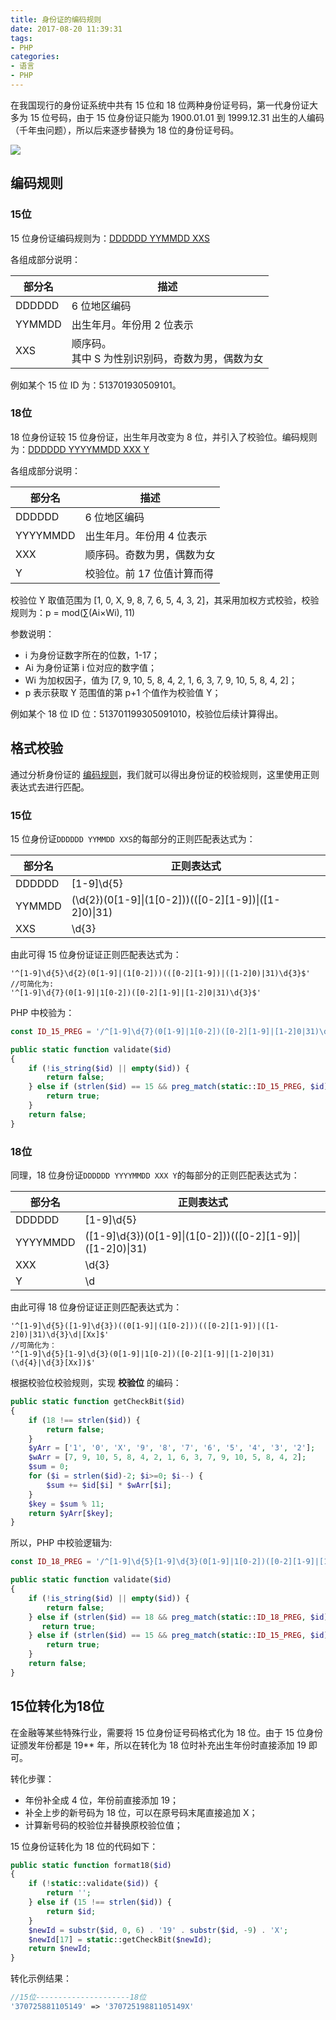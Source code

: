 ```yaml
---
title: 身份证的编码规则
date: 2017-08-20 11:39:31
tags:
- PHP
categories:
- 语言
- PHP
---
```


在我国现行的身份证系统中共有 15 位和 18 位两种身份证号码，第一代身份证大多为 15 位号码，由于 15 位身份证只能为 1900.01.01 到 1999.12.31 出生的人编码（千年虫问题），所以后来逐步替换为 18 位的身份证号码。

![](//www.fanhaobai.com/2017/08/id-card/05f73384-a9ba-4a80-8433-563331dfd896.jpg)<!--more-->

## 编码规则

### 15位

15 位身份证编码规则为：[DDDDDD YYMMDD XXS](#)

各组成部分说明：

| 部分名    | 描述                            |
| ------ | ----------------------------- |
| DDDDDD | 6 位地区编码                       |
| YYMMDD | 出生年月。年份用 2 位表示                |
| XXS    | 顺序码。<br>其中 S 为性别识别码，奇数为男，偶数为女 |

例如某个 15 位 ID 为：513701930509101。

### 18位

18 位身份证较 15 位身份证，出生年月改变为 8 位，并引入了校验位。编码规则为：[DDDDDD YYYYMMDD XXX Y](#)

各组成部分说明：

| 部分名      | 描述              |
| -------- | --------------- |
| DDDDDD   | 6 位地区编码         |
| YYYYMMDD | 出生年月。年份用 4 位表示  |
| XXX      | 顺序码。奇数为男，偶数为女   |
| Y        | 校验位。前 17 位值计算而得 |

校验位 Y 取值范围为 [1, 0, X, 9, 8, 7, 6, 5, 4, 3, 2]，其采用加权方式校验，校验规则为：p = mod(∑(Ai×Wi), 11)

参数说明：
* i 为身份证数字所在的位数，1-17；
* Ai 为身份证第 i 位对应的数字值；
* Wi 为加权因子，值为 [7, 9, 10, 5, 8, 4, 2, 1, 6, 3, 7, 9, 10, 5, 8, 4, 2]；
* p 表示获取 Y 范围值的第 p+1 个值作为校验值 Y；

例如某个 18 位 ID 位：513701199305091010，校验位后续计算得出。

## 格式校验

通过分析身份证的 [编码规则](#编码规则)，我们就可以得出身份证的校验规则，这里使用正则表达式去进行匹配。

### 15位

15 位身份证`DDDDDD YYMMDD XXS`的每部分的正则匹配表达式为：

| 部分名    | 正则表达式                                    |
| ------ | ---------------------------------------- |
| DDDDDD | [1-9]\d{5}                               |
| YYMMDD | (\d{2})(0\[1-9\]&#124;(1\[0-2\]))((\[0-2\]\[1-9\])&#124;([1-2]0)&#124;31) |
| XXS    | \d{3}                                    |

由此可得 15 位身份证证正则匹配表达式为：

```Js
'^[1-9]\d{5}\d{2}(0[1-9]|(1[0-2]))(([0-2][1-9])|([1-2]0)|31)\d{3}$'
//可简化为:
'^[1-9]\d{7}(0[1-9]|1[0-2])([0-2][1-9]|[1-2]0|31)\d{3}$'
```

PHP 中校验为：

```PHP
const ID_15_PREG = '/^[1-9]\d{7}(0[1-9]|1[0-2])([0-2][1-9]|[1-2]0|31)\d{3}$/';

public static function validate($id)
{
    if (!is_string($id) || empty($id)) {
        return false;
    } else if (strlen($id) == 15 && preg_match(static::ID_15_PREG, $id)) {
        return true;
    }
    return false;
}
```

### 18位

同理，18 位身份证`DDDDDD YYYYMMDD XXX Y`的每部分的正则匹配表达式为：

| 部分名      | 正则表达式                                    |
| -------- | ---------------------------------------- |
| DDDDDD   | [1-9]\d{5}                               |
| YYYYMMDD | (\[1-9\]\d{3})(0\[1-9\]&#124;(1\[0-2\]))((\[0-2\]\[1-9\])&#124;([1-2]0)&#124;31) |
| XXX      | \d{3}                                    |
| Y        | \d                                       |

由此可得 18 位身份证证正则匹配表达式为： 

```Js
'^[1-9]\d{5}([1-9]\d{3})((0[1-9]|(1[0-2]))(([0-2][1-9])|([1-2]0)|31)\d{3}\d|[Xx]$'
//可简化为：
'^[1-9]\d{5}[1-9]\d{3}(0[1-9]|1[0-2])([0-2][1-9]|[1-2]0|31)(\d{4}|\d{3}[Xx])$'
```

根据校验位校验规则，实现 **校验位** 的编码：

```PHP
public static function getCheckBit($id)
{
    if (18 !== strlen($id)) {
        return false;
    }
    $yArr = ['1', '0', 'X', '9', '8', '7', '6', '5', '4', '3', '2'];
    $wArr = [7, 9, 10, 5, 8, 4, 2, 1, 6, 3, 7, 9, 10, 5, 8, 4, 2];
    $sum = 0;
    for ($i = strlen($id)-2; $i>=0; $i--) {
        $sum += $id[$i] * $wArr[$i];
    }
    $key = $sum % 11;
    return $yArr[$key];
}
```

所以，PHP 中校验逻辑为:

```PHP
const ID_18_PREG = '/^[1-9]\d{5}[1-9]\d{3}(0[1-9]|1[0-2])([0-2][1-9]|[1-2]0|31)(\d{4}|\d{3}[Xx])$/';

public static function validate($id)
{
    if (!is_string($id) || empty($id)) {
        return false;
    } else if (strlen($id) == 18 && preg_match(static::ID_18_PREG, $id) && strtoupper($id[17]) === self::getCheckBit($id)) {
       return true;
    } else if (strlen($id) == 15 && preg_match(static::ID_15_PREG, $id)) {
        return true;
    }
    return false;
}
```

## 15位转化为18位

在金融等某些特殊行业，需要将 15 位身份证号码格式化为 18 位。由于 15 位身份证颁发年份都是 19\*\* 年，所以在转化为 18 位时补充出生年份时直接添加 19 即可。

转化步骤：
* 年份补全成 4 位，年份前直接添加 19；
* 补全上步的新号码为 18 位，可以在原号码末尾直接追加 X；
* 计算新号码的校验位并替换原校验位值；

15 位身份证转化为 18 位的代码如下：

```PHP
public static function format18($id)
{
    if (!static::validate($id)) {
        return '';
    } else if (15 !== strlen($id)) {
        return $id;
    }
    $newId = substr($id, 0, 6) . '19' . substr($id, -9) . 'X';
    $newId[17] = static::getCheckBit($newId);
    return $newId;
}
```

转化示例结果：

```PHP
//15位---------------------18位
'370725881105149' => '37072519881105149X'
```


